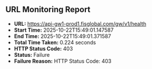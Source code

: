 ## URL Monitoring Report

- **URL:** https://api-gw1-prod1.fisglobal.com/gw/v1/health
- **Start Time:** 2025-10-22T15:49:01.147587
- **End Time:** 2025-10-22T15:49:01.371587
- **Total Time Taken:** 0.224 seconds
- **HTTP Status Code:** 403
- **Status:** Failure
- **Failure Reason:** HTTP Status Code: 403
